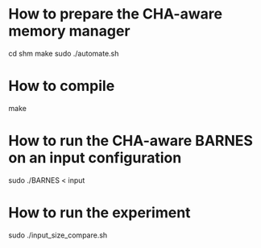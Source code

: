 # How to prepare the CHA-aware memory manager

cd shm
make
sudo ./automate.sh

# How to compile

make

# How to run the CHA-aware BARNES on an input configuration

sudo ./BARNES < input

# How to run the experiment

sudo ./input_size_compare.sh
